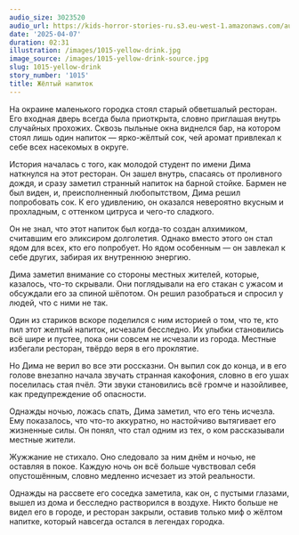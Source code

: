 ```yaml
---
audio_size: 3023520
audio_url: https://kids-horror-stories-ru.s3.eu-west-1.amazonaws.com/audio/1015-yellow-drink.mp3
date: '2025-04-07'
duration: 02:31
illustration: /images/1015-yellow-drink.jpg
image_source: /images/1015-yellow-drink-source.jpg
slug: 1015-yellow-drink
story_number: '1015'
title: Жёлтый напиток
---
```


На окраине маленького городка стоял старый обветшалый ресторан. Его входная дверь всегда была приоткрыта, словно приглашая внутрь случайных прохожих. Сквозь пыльные окна виднелся бар, на котором стоял лишь один напиток — ярко-жёлтый сок, чей аромат привлекал к себе всех насекомых в округе.

История началась с того, как молодой студент по имени Дима наткнулся на этот ресторан. Он зашел внутрь, спасаясь от проливного дождя, и сразу заметил странный напиток на барной стойке. Бармен не был виден, и, преисполненный любопытством, Дима решил попробовать сок. К его удивлению, он оказался невероятно вкусным и прохладным, с оттенком цитруса и чего-то сладкого.

Он не знал, что этот напиток был когда-то создан алхимиком, считавшим его эликсиром долголетия. Однако вместо этого он стал ядом для всех, кто его попробует. Но ядом особенным — он завлекал к себе других, забирая их внутреннюю энергию.

Дима заметил внимание со стороны местных жителей, которые, казалось, что-то скрывали. Они поглядывали на его стакан с ужасом и обсуждали его за спиной шёпотом. Он решил разобраться и спросил у людей, что с ними не так.

Один из стариков вскоре поделился с ним историей о том, что те, кто пил этот желтый напиток, исчезали бесследно. Их улыбки становились всё шире и пустее, пока они совсем не исчезали из города. Местные избегали ресторан, твёрдо веря в его проклятие.

Но Дима не верил во все эти россказни. Он выпил сок до конца, и в его голове внезапно начала звучать странная какофония, словно в его ушах поселилась стая пчёл. Эти звуки становились всё громче и назойливее, как предупреждение об опасности.

Однажды ночью, ложась спать, Дима заметил, что его тень исчезла. Ему показалось, что что-то аккуратно, но настойчиво вытягивает его жизненные силы. Он понял, что стал одним из тех, о ком рассказывали местные жители.

Жужжание не стихало. Оно следовало за ним днём и ночью, не оставляя в покое. Каждую ночь он всё больше чувствовал себя опустошённым, словно медленно исчезает из этой реальности.

Однажды на рассвете его соседка заметила, как он, с пустыми глазами, вышел из дома и бесследно растворился в воздухе. Никто больше не видел его в городе, и ресторан закрыли, оставив только миф о жёлтом напитке, который навсегда остался в легендах городка.